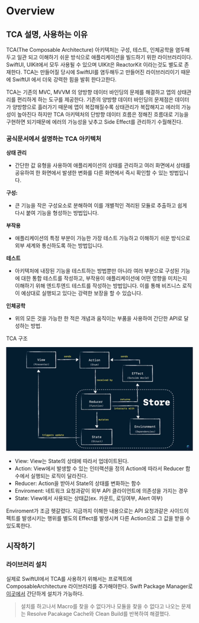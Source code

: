 # Overview

## TCA 설명, 사용하는 이유

TCA(The Composable Architecture) 아키텍처는 구성, 테스트, 인체공학을 염두해두고 일관 되고 이해하기 쉬운 방식으로 애플리케이션을 빌드하기 위한 라이브러리이다. SwiftUI, UIKit에서 모두 사용될 수 있으며 UIKit은 ReactorKit 이라는것도 별도로 존재한다. TCA는 만들어질 당시에 SwiftUI를 염두해두고 만들어진 라이브러리이기 때문에 SwiftUI 에서 더욱 강력한 힘을 발휘 한다고한다.

TCA는 기존의 MVC, MVVM 의 양방향 데이터 바인딩의 문제를 해결하고 앱의 상태관리를 편리하게 하는 도구를 제공한다. 기존의 양방향 데이터 바인딩의 문제점은 데이터가 양방향으로 흘러가기 때문에 앱이 복잡해질수록 상태관리가 복잡해지고 에러의 가능성이 높아진다 하지만 TCA 아키텍처의 단방향 데이터 흐름은 정해진 흐름대로 기능을 구현하면 되기때문에 에러의 가능성을 낮추고 Side Effect를 관리하기 수월해진다.
 
### 공식문서에서 설명하는 TCA 아키텍처

**상태 관리**

- 간단한 값 유형을 사용하여 애플리케이션의 상태를 관리하고 여러 화면에서 상태를 공유하여 한 화면에서 발생한 변화를 다른 화면에서 즉시 확인할 수 있는 방법입니다.

**구성:**

- 큰 기능을 작은 구성요소로 분해하여 이를 개별적인 격리된 모듈로 추출하고 쉽게 다시 붙여 기능을 형성하는 방법입니다.

**부작용**

- 애플리케이션의 특정 부분이 가능한 가장 테스트 가능하고 이해하기 쉬운 방식으로 외부 세계와 통신하도록 하는 방법입니다.

**테스트**

- 아키텍처에 내장된 기능을 테스트하는 방법뿐만 아니라 여러 부분으로 구성된 기능에 대한 통합 테스트를 작성하고, 부작용이 애플리케이션에 어떤 영향을 미치는지 이해하기 위해 엔드투엔드 테스트를 작성하는 방법입니다. 이를 통해 비즈니스 로직이 예상대로 실행되고 있다는 강력한 보장을 할 수 있습니다.

**인체공학**
- 위의 모든 것을 가능한 한 적은 개념과 움직이는 부품을 사용하여 간단한 API로 달성하는 방법.

TCA 구조

<img src = "https://github.com/Seokki-Kwon/TCA-Study/blob/main/tca-diagram-swift-and-tips-1.png?raw=true"/>

- View: View는 State의 상태에 따라서 업데이트된다. <br/>
- Action: View에서 발생할 수 있는 인터랙션을 정의 Action에 따라서 Reducer 함수에서 실행되는 로직이 달라진다. <br/>
- Reducer: Action을 받아서 State의 상태를 변화하는 함수 <br/>
- Enviroment: 네트워크 요청과같이 외부 API 클라이언트에 의존성을 가지는 경우 <br/>
- State: View에서 사용되는 상태값(ex. 카운트, 로딩여부, Alert 여부)

Enviroment가 조금 헷갈렸다. 지금까지 이해한 내용으로는 API 요청과같은 사이드이펙트를 발생시키는 행위를 별도의 Effect를 발생시켜 다른 Action으로 그 값을 받을 수 있도록한다.

## 시작하기

### 라이브러리 설치

실제로 SwiftUI에서 TCA를 사용하기 위해서는 프로젝트에 ComposableArchitecture 라이브러리를 추가해야한다. Swift Package Manager로 [이곳에서](https://github.com/pointfreeco/swift-composable-architecture) 간단하게 설치가 가능하다.

> 설치를 하고나서 Macro를 찾을 수 없다거나 모듈을 찾을 수 없다고 나오는 문제는 Resolve Pacakage Cache와 Clean Build를 반복하여 해결했다.



